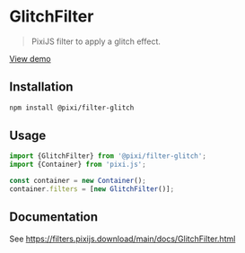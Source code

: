 # GlitchFilter

> PixiJS filter to apply a glitch effect.

[View demo](https://filters.pixijs.download/main/examples/index.html?enabled=GlitchFilter)

## Installation

```bash
npm install @pixi/filter-glitch
```

## Usage

```js
import {GlitchFilter} from '@pixi/filter-glitch';
import {Container} from 'pixi.js';

const container = new Container();
container.filters = [new GlitchFilter()];
```

## Documentation

See https://filters.pixijs.download/main/docs/GlitchFilter.html
